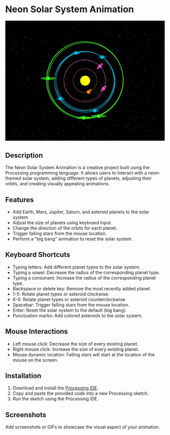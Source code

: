 # Neon Solar System Animation

![Neon Solar System](neon_solar_system.jpg)

## Description

The Neon Solar System Animation is a creative project built using the Processing programming language. It allows users to interact with a neon-themed solar system, adding different types of planets, adjusting their orbits, and creating visually appealing animations.

## Features

- Add Earth, Mars, Jupiter, Saturn, and asteroid planets to the solar system.
- Adjust the size of planets using keyboard input.
- Change the direction of the orbits for each planet.
- Trigger falling stars from the mouse location.
- Perform a "big bang" animation to reset the solar system.

## Keyboard Shortcuts

- Typing letters: Add different planet types to the solar system.
- Typing a vowel: Decrease the radius of the corresponding planet type.
- Typing a consonant: Increase the radius of the corresponding planet type.
- Backspace or delete key: Remove the most recently added planet.
- 1-5: Rotate planet types or asteroid clockwise.
- 6-0: Rotate planet types or asteroid counterclockwise.
- Spacebar: Trigger falling stars from the mouse location.
- Enter: Reset the solar system to the default (big bang).
- Punctuation marks: Add colored asteroids to the solar system.

## Mouse Interactions

- Left mouse click: Decrease the size of every existing planet.
- Right mouse click: Increase the size of every existing planet.
- Mouse dynamic location: Falling stars will start at the location of the mouse on the screen.

## Installation

1. Download and install the [Processing IDE](https://processing.org/download/).
2. Copy and paste the provided code into a new Processing sketch.
3. Run the sketch using the Processing IDE.

## Screenshots

Add screenshots or GIFs to showcase the visual aspect of your animation.

